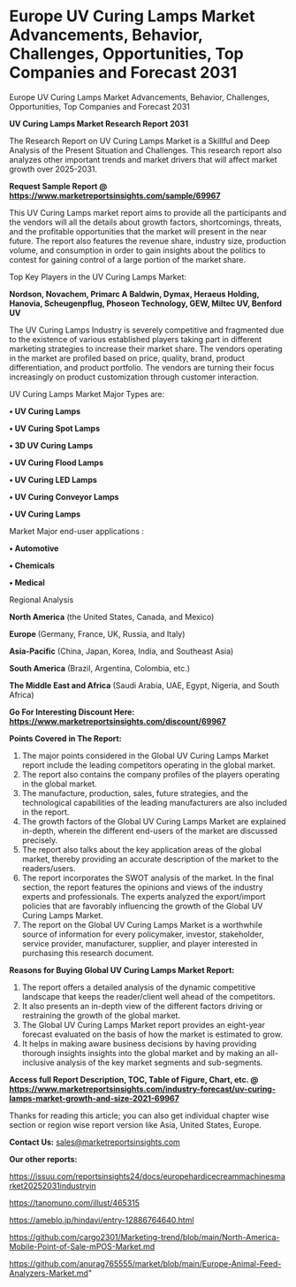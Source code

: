 # Europe UV Curing Lamps Market Advancements, Behavior, Challenges, Opportunities, Top Companies and Forecast 2031
Europe UV Curing Lamps Market Advancements, Behavior, Challenges, Opportunities, Top Companies and Forecast 2031

<strong>UV Curing Lamps Market Research Report 2031</strong>

The Research Report on UV Curing Lamps Market is a Skillful and Deep Analysis of the Present Situation and Challenges. This research report also analyzes other important trends and market drivers that will affect market growth over 2025-2031.

<strong>Request Sample Report @ <a href=https://www.marketreportsinsights.com/sample/69967>https://www.marketreportsinsights.com/sample/69967</a></strong>

This UV Curing Lamps market report aims to provide all the participants and the vendors will all the details about growth factors, shortcomings, threats, and the profitable opportunities that the market will present in the near future. The report also features the revenue share, industry size, production volume, and consumption in order to gain insights about the politics to contest for gaining control of a large portion of the market share.

Top Key Players in the UV Curing Lamps Market:

<strong>Nordson, Novachem, Primarc A Baldwin, Dymax, Heraeus Holding, Hanovia, Scheugenpflug, Phoseon Technology, GEW, Miltec UV, Benford UV</strong>

The UV Curing Lamps Industry is severely competitive and fragmented due to the existence of various established players taking part in different marketing strategies to increase their market share. The vendors operating in the market are profiled based on price, quality, brand, product differentiation, and product portfolio. The vendors are turning their focus increasingly on product customization through customer interaction.

UV Curing Lamps Market Major Types are:

<strong>• UV Curing Lamps

• UV Curing Spot Lamps

• 3D UV Curing Lamps

• UV Curing Flood Lamps

• UV Curing LED Lamps

• UV Curing Conveyor Lamps

• UV Curing Lamps</strong>

Market Major end-user applications :

<strong>• Automotive

• Chemicals

• Medical</strong>

Regional Analysis

</u><strong><b>North America</b></strong> (the United States, Canada, and Mexico)

<strong><b>Europe </b></strong>(Germany, France, UK, Russia, and Italy)

<strong><b>Asia-Pacific</b></strong> (China, Japan, Korea, India, and Southeast Asia)

<strong><b>South America</b></strong> (Brazil, Argentina, Colombia, etc.)

<strong><b>The Middle East and Africa</b></strong> (Saudi Arabia, UAE, Egypt, Nigeria, and South Africa)

<strong>Go For Interesting Discount Here: <a href=https://www.marketreportsinsights.com/discount/69967>https://www.marketreportsinsights.com/discount/69967</a></strong>

<strong>Points Covered in The Report:</strong>
<ol>
  <li>The major points considered in the Global UV Curing Lamps Market report include the leading competitors operating in the global market.</li>
  <li>The report also contains the company profiles of the players operating in the global market.</li>
  <li>The manufacture, production, sales, future strategies, and the technological capabilities of the leading manufacturers are also included in the report.</li>
  <li>The growth factors of the Global UV Curing Lamps Market are explained in-depth, wherein the different end-users of the market are discussed precisely.</li>
  <li>The report also talks about the key application areas of the global market, thereby providing an accurate description of the market to the readers/users.</li>
  <li>The report incorporates the SWOT analysis of the market. In the final section, the report features the opinions and views of the industry experts and professionals. The experts analyzed the export/import policies that are favorably influencing the growth of the Global UV Curing Lamps Market.</li>
  <li>The report on the Global UV Curing Lamps Market is a worthwhile source of information for every policymaker, investor, stakeholder, service provider, manufacturer, supplier, and player interested in purchasing this research document.</li>
</ol>
<strong>Reasons for Buying Global UV Curing Lamps Market Report:</strong>

<ol>
  <li>The report offers a detailed analysis of the dynamic competitive landscape that keeps the reader/client well ahead of the competitors.</li>
  <li>It also presents an in-depth view of the different factors driving or restraining the growth of the global market.</li>
  <li>The Global UV Curing Lamps Market report provides an eight-year forecast evaluated on the basis of how the market is estimated to grow.</li>
  <li>It helps in making aware business decisions by having providing thorough insights insights into the global market and by making an all-inclusive analysis of the key market segments and sub-segments.</li>
</ol>
<strong>Access full Report Description, TOC, Table of Figure, Chart, etc. @ <a href=https://www.marketreportsinsights.com/industry-forecast/uv-curing-lamps-market-growth-and-size-2021-69967>https://www.marketreportsinsights.com/industry-forecast/uv-curing-lamps-market-growth-and-size-2021-69967</a></strong>


Thanks for reading this article; you can also get individual chapter wise section or region wise report version like Asia, United States, Europe.

<strong>Contact Us:</strong>
sales@marketreportsinsights.com

<strong>Our other reports:</strong>

<a href=https://issuu.com/reportsinsights24/docs/europehardicecreammachinesmarket20252031industryin>https://issuu.com/reportsinsights24/docs/europehardicecreammachinesmarket20252031industryin</a>

<a href=https://tanomuno.com/illust/465315>https://tanomuno.com/illust/465315</a>

<a href=https://ameblo.jp/hindavi/entry-12886764640.html>https://ameblo.jp/hindavi/entry-12886764640.html</a>

<a href=https://github.com/cargo2301/Marketing-trend/blob/main/North-America-Mobile-Point-of-Sale-mPOS-Market.md>https://github.com/cargo2301/Marketing-trend/blob/main/North-America-Mobile-Point-of-Sale-mPOS-Market.md</a>

<a href=https://github.com/anurag765555/market/blob/main/Europe-Animal-Feed-Analyzers-Market.md>https://github.com/anurag765555/market/blob/main/Europe-Animal-Feed-Analyzers-Market.md</a>"
